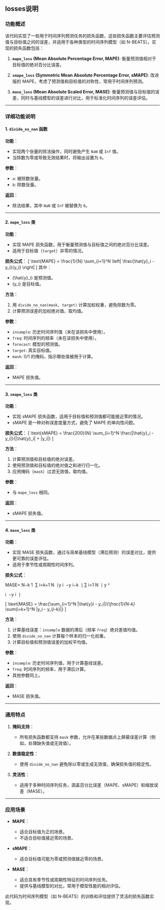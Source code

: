 ## losses说明
### 功能概述
该代码实现了一些用于时间序列预测任务的损失函数，这些损失函数主要评估预测值与目标值之间的误差，并适用于各种类型的时间序列模型（如 N-BEATS）。实现的损失函数包括：

1. **`mape_loss` (Mean Absolute Percentage Error, MAPE)**:
   衡量预测值相对于目标值的绝对百分比误差。

2. **`smape_loss` (Symmetric Mean Absolute Percentage Error, sMAPE)**:
   改进版的 MAPE，考虑了预测值和目标值的对称性，常用于时间序列预测。

3. **`mase_loss` (Mean Absolute Scaled Error, MASE)**:
   衡量预测值与目标值的误差，同时与基线模型的误差进行对比，用于标准化时间序列的误差评估。

---

### 详细功能说明

#### 1. `divide_no_nan` 函数
**功能**：
- 实现两个张量的除法操作，同时避免产生 `NaN` 或 `Inf` 值。
- 当除数为零或导致无效结果时，将输出设置为 `0`。

**参数**：
- `a`: 被除数张量。
- `b`: 除数张量。

**返回**：
- 除法结果，其中 `NaN` 或 `Inf` 被替换为 `0`。

---

#### 2. `mape_loss` 类
**功能**：
- 实现 MAPE 损失函数，用于衡量预测值与目标值之间的绝对百分比误差。
- 适用于目标值（`target`）非零的情况。

**损失公式**：
\[
\text{MAPE} = \frac{1}{N} \sum_{i=1}^N \left| \frac{\hat{y}_i - y_i}{y_i} \right|
\]
其中：
- \(\hat{y}_i\) 是预测值。
- \(y_i\) 是目标值。

**方法**：
1. 用 `divide_no_nan(mask, target)` 计算加权权重，避免除数为零。
2. 计算预测误差的加权绝对值，取均值。

**参数**：
- `insample`: 历史时间序列值（未在该损失中使用）。
- `freq`: 时间序列的频率（未在该损失中使用）。
- `forecast`: 模型的预测值。
- `target`: 真实目标值。
- `mask`: 0/1 的掩码，指示哪些值被用于计算。

**返回**：
- MAPE 损失值。

---

#### 3. `smape_loss` 类
**功能**：
- 实现 sMAPE 损失函数，适用于目标值和预测值都可能接近零的情况。
- sMAPE 是一种对称误差度量方式，避免了 MAPE 的单向性问题。

**损失公式**：
\[
\text{sMAPE} = \frac{200}{N} \sum_{i=1}^N \frac{|\hat{y}_i - y_i|}{|\hat{y}_i| + |y_i|}
\]

**方法**：
1. 计算预测值和目标值的绝对误差。
2. 使用预测值和目标值的绝对值之和进行归一化。
3. 应用掩码（`mask`）过滤无效值，取均值。

**参数**：
- 与 `mape_loss` 相同。

**返回**：
- sMAPE 损失值。

---

#### 4. `mase_loss` 类
**功能**：
- 实现 MASE 损失函数，通过与简单基线模型（滞后预测）的误差对比，提供更可靠的误差评估。
- 适用于季节性或周期性时间序列。

**损失公式**：

MASE= 
N−k
1
​
 ∑ 
i=k+1
N
​
 ∣y 
i
​
 −y 
i−k
​
 ∣
∑ 
i=1
N
​
 ∣ 
y
^
​
  
i
​
 −y 
i
​
 ∣
​
 

\[
\text{MASE} = \frac{\sum_{i=1}^N |\hat{y}_i - y_i|}{\frac{1}{N-k} \sum_{i=k+1}^N |y_i - y_{i-k}|}
\]

**方法**：
1. 计算基线误差：`insample` 数据的滞后（频率 `freq`）绝对差值均值。
2. 使用 `divide_no_nan` 计算每个样本的归一化权重。
3. 计算目标值和预测值误差的加权平均值。

**参数**：
- `insample`: 历史时间序列值，用于计算基线误差。
- `freq`: 时间序列的频率，用于滞后计算。
- 其他参数同上。

**返回**：
- MASE 损失值。

---

### 通用特点

1. **掩码支持**：
   - 所有损失函数都支持 `mask` 参数，允许在某些数据点上屏蔽误差计算（例如，处理缺失值或无效值）。

2. **数值稳定性**：
   - 使用 `divide_no_nan` 避免除以零或生成无效值，确保损失值的稳定性。

3. **灵活性**：
   - 适用于多种时间序列任务，涵盖百分比误差（MAPE、sMAPE）和缩放误差（MASE）。

---

### 应用场景

- **MAPE**：
  - 适合目标值为正的场景。
  - 不适合目标值接近零的场景。

- **sMAPE**：
  - 适合目标值可能为零或预测值接近零的场景。

- **MASE**：
  - 适合具有季节性或周期性特征的时间序列任务。
  - 提供与基线模型的对比，常用于模型性能的相对评估。

此代码为时间序列模型（如 N-BEATS）的训练和评估提供了灵活的损失函数实现。
